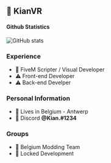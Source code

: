 ## 💼 KianVR


#### Github Statistics
![GitHub stats](https://github-readme-stats.vercel.app/api?username=KianVR&count_private=true&show_icons=true&theme=omni&include_all_commits=true)

### Experience
- 📝 FiveM Scripter / Visual Developer
- ⚠️ Front-end Developer
- ⚠️ Back-end Develper


### Personal Information
- 🏡 Lives in Belgium - Antwerp
- 👀 Discord **@Kian.#1234**

### Groups
- 🧰 Belgium Modding Team
- 🔐 Locked Development
